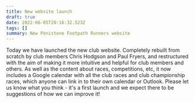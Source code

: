 ```yaml
---
title: New website launch
draft: true
date: 2022-06-05T20:16:32.523Z
tags: []
summary: New Penistone Footpath Runners website
---
```

Today we have launched the new club website.  Completely rebuilt from scratch by club members Chris Hodgson and Paul Fryers, and restructured with the aim of making it more intuitive and helpful for club members and others. As well as the content about races, competitions, etc, it now includes a Google calendar with all the club races and club championship races, which anyone can link in to their own calendar or Outlook.  Please let us know what you think - it's a first launch and we expect there to be suggestions of how we can improve it!

